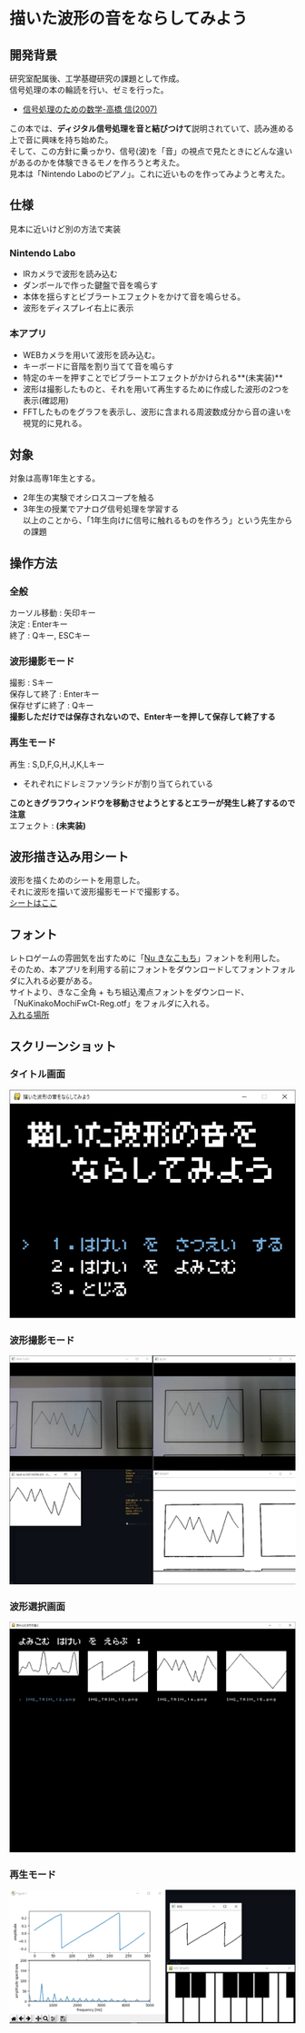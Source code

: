 # 描いた波形の音をならしてみよう

## 開発背景
研究室配属後、工学基礎研究の課題として作成。  
信号処理の本の輪読を行い、ゼミを行った。  
- [信号処理のための数学-高橋 信(2007)](https://www.amazon.co.jp/dp/4274067076/ref=cm_sw_r_tw_dp_U_x_byBjCb150RDM3)  

この本では、**ディジタル信号処理を音と結びつけて**説明されていて、読み進める上で音に興味を持ち始めた。  
そして、この方針に乗っかり、信号(波)を「音」の視点で見たときにどんな違いがあるのかを体験できるモノを作ろうと考えた。  
見本は「Nintendo Laboのピアノ」。これに近いものを作ってみようと考えた。  

## 仕様
見本に近いけど別の方法で実装
### Nintendo Labo
- IRカメラで波形を読み込む  
- ダンボールで作った鍵盤で音を鳴らす  
- 本体を揺らすとビブラートエフェクトをかけて音を鳴らせる。  
- 波形をディスプレイ右上に表示

### 本アプリ
- WEBカメラを用いて波形を読み込む。  
- キーボードに音階を割り当てて音を鳴らす  
- 特定のキーを押すことでビブラートエフェクトがかけられる**(未実装)**  
- 波形は撮影したものと、それを用いて再生するために作成した波形の2つを表示(確認用)  
- FFTしたものをグラフを表示し、波形に含まれる周波数成分から音の違いを視覚的に見れる。  

## 対象
対象は高専1年生とする。  

- 2年生の実験でオシロスコープを触る  
- 3年生の授業でアナログ信号処理を学習する  
以上のことから、「1年生向けに信号に触れるものを作ろう」という先生からの課題

## 操作方法
### 全般
カーソル移動 : 矢印キー  
決定 : Enterキー  
終了 : Qキー, ESCキー  

### 波形撮影モード
撮影 : Sキー  
保存して終了 : Enterキー  
保存せずに終了 : Qキー  
**撮影しただけでは保存されないので、Enterキーを押して保存して終了する**

### 再生モード
再生 : S,D,F,G,H,J,K,Lキー
- それぞれにドレミファソラシドが割り当てられている    

**このときグラフウィンドウを移動させようとするとエラーが発生し終了するので注意**  
エフェクト : **(未実装)**

## 波形描き込み用シート
波形を描くためのシートを用意した。  
それに波形を描いて波形撮影モードで撮影する。  
[シートはここ](https://github.com/Hiroya-W/Basic_Experiment/tree/master/nlabo/data/sheets)  

## フォント
レトロゲームの雰囲気を出すために「[Nu きなこもち](http://kokagem.sakura.ne.jp/font/mochi/)」フォントを利用した。  
そのため、本アプリを利用する前にフォントをダウンロードしてフォントフォルダに入れる必要がある。  
サイトより、きなこ全角 + もち組込濁点フォントをダウンロード、「NuKinakoMochiFwCt-Reg.otf」をフォルダに入れる。  
[入れる場所](https://github.com/Hiroya-W/Basic_Experiment/tree/master/nlabo/lib/fonts)  


## スクリーンショット
### タイトル画面
![](https://github.com/Hiroya-W/Basic_Experiment/blob/images/SnapCrab_2018-12-28_13-55-6.png)
### 波形撮影モード
![](https://github.com/Hiroya-W/Basic_Experiment/blob/images/SnapCrab_2018-12-28_13-56-59.png)
### 波形選択画面
![](https://github.com/Hiroya-W/Basic_Experiment/blob/images/SnapCrab_2018-12-28_13-57-52.png)
### 再生モード
![](https://github.com/Hiroya-W/Basic_Experiment/blob/images/SnapCrab_2018-12-28_13-58-32.png)
